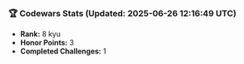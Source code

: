 ### 🏆 Codewars Stats (Updated: 2025-06-26 12:16:49 UTC)

- **Rank:** 8 kyu
- **Honor Points:** 3
- **Completed Challenges:** 1
